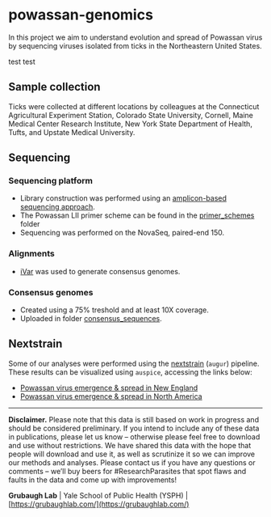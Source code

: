 # powassan-genomics
In this project we aim to understand evolution and spread of Powassan virus by sequencing viruses isolated from ticks in the Northeastern United States. 

test test

## Sample collection
Ticks were collected at different locations by colleagues at the Connecticut Agricultural Experiment Station, Colorado State University, Cornell, Maine Medical Center Research Institute, New York State Department of Health, Tufts, and Upstate Medical University.

## Sequencing
### Sequencing platform
* Library construction was performed using an [amplicon-based sequencing approach](https://www.nature.com/articles/nprot.2017.066).
* The Powassan LII primer scheme can be found in the [primer_schemes](primer_schemes) folder
* Sequencing was performed on the NovaSeq, paired-end 150.

### Alignments
* [iVar](https://github.com/andersen-lab/ivar) was used to generate consensus genomes.

### Consensus genomes
* Created using a 75% treshold and at least 10X coverage.
* Uploaded in folder [consensus_sequences](consensus_sequences).

## Nextstrain

Some of our analyses were performed using the [nextstrain](https://nextstrain.org) (`augur`) pipeline. These results can be visualized using `auspice`, accessing the links below:

* [Powassan virus emergence & spread in New England](https://nextstrain.org/community/grubaughlab/powassan-genomics/NE)
* [Powassan virus emergence & spread in North America](https://nextstrain.org/community/grubaughlab/powassan-genomics/All)

---


**Disclaimer.** Please note that this data is still based on work in progress and should be considered preliminary. If you intend to include any of these data in publications, please let us know – otherwise please feel free to download and use without restrictions. We have shared this data with the hope that people will download and use it, as well as scrutinize it so we can improve our methods and analyses. Please contact us if you have any questions or comments – we’ll buy beers for #ResearchParasites that spot flaws and faults in the data and come up with improvements!

**Grubaugh Lab** | Yale School of Public Health (YSPH) | [https://grubaughlab.com/](https://grubaughlab.com/)
